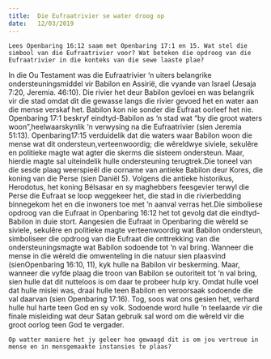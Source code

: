 ```yaml
---
title:  Die Eufraatrivier se water droog op
date:   12/03/2019
---
```


`Lees Openbaring 16:12 saam met Openbaring 17:1 en 15. Wat stel die simbool van die Eufraatrivier voor? Wat beteken die opdroog van die Eufraatrivier in die konteks van die sewe laaste plae?` 

In die Ou Testament was die Eufraatrivier ‘n uiters belangrike ondersteuningsmiddel vir Babilon en Assirië, die vyande van Israel (Jesaja 7:20, Jeremia. 46:10). Die rivier het deur Babilon gevloei en was belangrik vir die stad omdat dit die gewasse langs die rivier gevoed het en water aan die mense verskaf het. Babilon kon nie sonder die Eufraat oorleef het nie. Openbaring 17:1 beskryf eindtyd-Babilon as ‘n stad wat “by die groot waters woon”,heelwaarskynlik ‘n verwysing na die Eufraatrivier (sien Jeremia 51:13). Openbaring17:15 verduidelik dat die waters waar Babilon woon die mense wat dit ondersteun,verteenwoordig; die wêreldwye siviele, sekulêre en politieke magte wat agter die skerms die sisteem ondersteun. Maar, hierdie magte sal uiteindelik hulle ondersteuning terugtrek.Die toneel van die sesde plaag weerspieël die oorname van antieke Babilon deur Kores, die koning van die Perse (sien Daniël 5). Volgens die antieke historikus, Herodotus, het koning Bélsasar en sy maghebbers feesgevier terwyl die Perse die Eufraat se loop weggekeer het, die stad in die rivierbedding binnegekom het en die inwoners toe met ‘n aanval verras het.Die simboliese opdroog van die Eufraat in Openbaring 16:12 het tot gevolg dat die eindtyd-Babilon in duie stort. Aangesien die Eufraat in Openbaring die wêreld se siviele, sekulêre en politieke magte verteenwoordig wat Babilon ondersteun, simboliseer die opdroog van die Eufraat die onttrekking van die ondersteuningsmagte wat Babilon sodoende tot ‘n val bring. Wanneer die mense in die wêreld die omwenteling in die natuur sien plaasvind (sienOpenbaring 16:10, 11), kyk hulle na Babilon vir beskerming. Maar, wanneer die vyfde plaag die troon van Babilon se outoriteit tot ‘n val bring, sien hulle dat dit nutteloos is om daar te probeer hulp kry. Omdat hulle voel dat hulle mislei was, draai hulle teen Babilon en veroorsaak sodoende die val daarvan (sien Openbaring 17:16). Tog, soos wat ons gesien het, verhard hulle hul harte teen God en sy volk. Sodoende word hulle ‘n teelaarde vir die finale misleiding wat deur Satan gebruik sal word om die wêreld vir die groot oorlog teen God te vergader. 

`Op watter maniere het jy geleer hoe gewaagd dit is om jou vertroue in mense en in mensgemaakte instansies te plaas?`